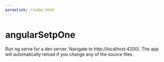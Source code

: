 ```yaml
---
permalink: /index.html
---
```

# angularSetpOne

Run ng serve for a dev server. Navigate to http://localhost:4200/. The app will automatically reload if you change any of the source files.